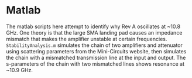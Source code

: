 # Matlab

The matlab scripts here attempt to identify why Rev A oscillates at ~10.8 GHz. One theory is that the large SMA landing pad causes an impedance mismatch that makes the amplifier unstable at certain frequencies. `StabilityAnalysis.m` simulates the chain of two amplifiers and attenuator using scattering parameters from the Mini-Circuits website, then simulates the chain with a mismatched transmission line at the input and output. The s-parameters of the chain with two mismatched lines shows resonance at ~10.9 GHz.
